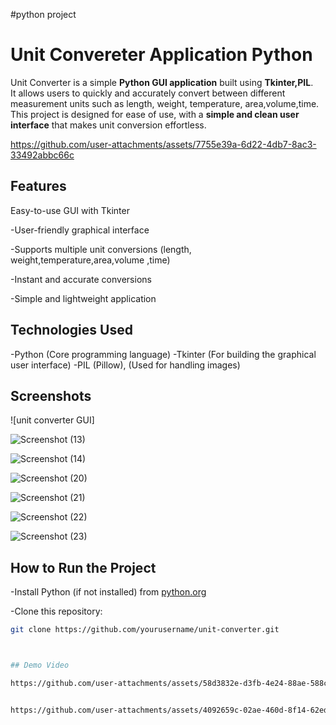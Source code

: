 #python project

# Unit Convereter Application Python

Unit Converter is a simple **Python GUI application** built using **Tkinter,PIL**.  
It allows users to quickly and accurately convert between different measurement units such as length, weight, temperature, area,volume,time.
This project is designed for ease of use, with a **simple and clean user interface** that makes unit conversion effortless.


https://github.com/user-attachments/assets/7755e39a-6d22-4db7-8ac3-33492abbc66c




## Features

Easy-to-use GUI with Tkinter

 -User-friendly graphical interface 

 -Supports multiple unit conversions (length, weight,temperature,area,volume ,time) 

 -Instant and accurate conversions
 
-Simple and lightweight application  



## Technologies Used

-Python (Core programming language)
-Tkinter (For building the graphical user interface) 
-PIL (Pillow), (Used for handling images)



## Screenshots

![unit converter GUI]

![Screenshot (13)](https://github.com/user-attachments/assets/3f9bbda4-ad7d-4fb6-b1c2-d03ba012bfa7)

![Screenshot (14)](https://github.com/user-attachments/assets/ab32ebc5-1959-46e7-8c38-1b87b0b5de99)

![Screenshot (20)](https://github.com/user-attachments/assets/9808dd83-d164-489f-81bd-cc889b1f49af)

![Screenshot (21)](https://github.com/user-attachments/assets/da6857ac-4be8-448f-962b-ed680a8901ec)

![Screenshot (22)](https://github.com/user-attachments/assets/0d6b024c-92eb-4b60-b8d0-b0b2488f92fc)

![Screenshot (23)](https://github.com/user-attachments/assets/50a6e3aa-7904-4dc3-83af-3258e461177a)



##  How to Run the Project 

-Install Python (if not installed) from [python.org](https://www.python.org/downloads/) 

-Clone this repository:  
   ```bash
   git clone https://github.com/yourusername/unit-converter.git



## Demo Video

https://github.com/user-attachments/assets/58d3832e-d3fb-4e24-88ae-588ccf38e8f0


https://github.com/user-attachments/assets/4092659c-02ae-460d-8f14-62edc0594a68




